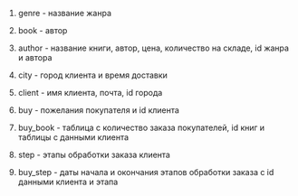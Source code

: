 1) genre - название жанра

2) book - автор

3) author - название книги, автор, цена, количество на складе, id жанра и автора

4) city - город клиента и время доставки

5) client - имя клиента, почта, id города

6) buy - пожелания покупателя и id клиента

7) buy_book - таблица с количество заказа покупателей, id книг и таблицы с данными клиента

8) step - этапы обработки заказа клиента

9) buy_step - даты начала и окончания этапов обработки заказа с id данными клиента и этапа
